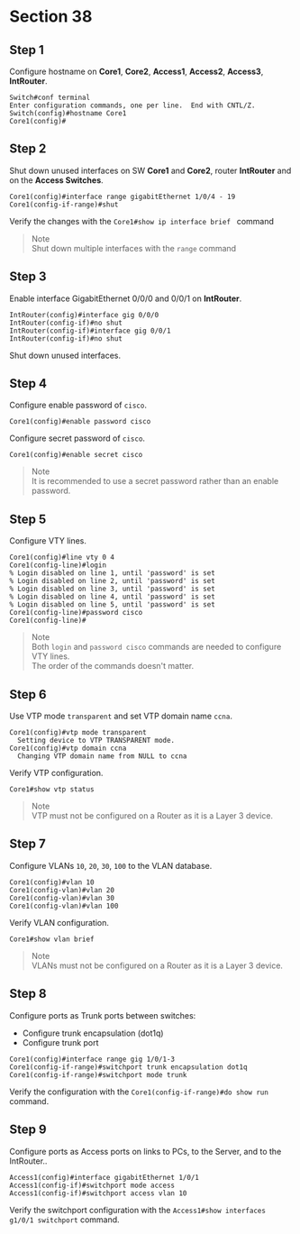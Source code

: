 # Section 38

## Step 1

Configure hostname on **Core1**, **Core2**, **Access1**, **Access2**, **Access3**, **IntRouter**.

```
Switch#conf terminal
Enter configuration commands, one per line.  End with CNTL/Z.
Switch(config)#hostname Core1
Core1(config)#
```

## Step 2

Shut down unused interfaces on SW **Core1** and **Core2**, router **IntRouter** and on the **Access Switches**.

```
Core1(config)#interface range gigabitEthernet 1/0/4 - 19
Core1(config-if-range)#shut
```

Verify the changes with the `Core1#show ip interface brief ` command

> Note<br>
> Shut down multiple interfaces with the `range` command

## Step 3

Enable interface GigabitEthernet 0/0/0 and 0/0/1 on **IntRouter**.

```
IntRouter(config)#interface gig 0/0/0
IntRouter(config-if)#no shut
IntRouter(config-if)#interface gig 0/0/1
IntRouter(config-if)#no shut
```

Shut down unused interfaces.

## Step 4

Configure enable password of `cisco`.

```
Core1(config)#enable password cisco
```

Configure secret password of `cisco`.

```
Core1(config)#enable secret cisco
```

> Note<br>
> It is recommended to use a secret password rather than an enable password.

## Step 5

Configure VTY lines.

```
Core1(config)#line vty 0 4
Core1(config-line)#login
% Login disabled on line 1, until 'password' is set
% Login disabled on line 2, until 'password' is set
% Login disabled on line 3, until 'password' is set
% Login disabled on line 4, until 'password' is set
% Login disabled on line 5, until 'password' is set
Core1(config-line)#password cisco
Core1(config-line)#
```

> Note<br>
> Both `login` and `password cisco` commands are needed to configure VTY lines.<br>
> The order of the commands doesn't matter.

## Step 6

Use VTP mode `transparent` and set VTP domain name `ccna`.

```
Core1(config)#vtp mode transparent
  Setting device to VTP TRANSPARENT mode.
Core1(config)#vtp domain ccna
  Changing VTP domain name from NULL to ccna
```

Verify VTP configuration.

```
Core1#show vtp status
```

> Note<br>
> VTP must not be configured on a Router as it is a Layer 3 device.

## Step 7

Configure VLANs `10`, `20`, `30`, `100` to the VLAN database.

```
Core1(config)#vlan 10
Core1(config-vlan)#vlan 20
Core1(config-vlan)#vlan 30
Core1(config-vlan)#vlan 100
```

Verify VLAN configuration.

```
Core1#show vlan brief
```

> Note<br>
> VLANs must not be configured on a Router as it is a Layer 3 device.

## Step 8

Configure ports as Trunk ports between switches:

- Configure trunk encapsulation (dot1q)
- Configure trunk port

```
Core1(config)#interface range gig 1/0/1-3
Core1(config-if-range)#switchport trunk encapsulation dot1q
Core1(config-if-range)#switchport mode trunk
```

Verify the configuration with the `Core1(config-if-range)#do show run` command.

## Step 9

Configure ports as Access ports on links to PCs, to the Server, and to the IntRouter..

```
Access1(config)#interface gigabitEthernet 1/0/1
Access1(config-if)#switchport mode access
Access1(config-if)#switchport access vlan 10
```

Verify the switchport configuration with the `Access1#show interfaces g1/0/1 switchport` command.

